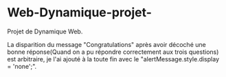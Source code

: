 # Web-Dynamique-projet-
Projet de Dynamique Web.

La disparition du message "Congratulations" après avoir décoché une bonne réponse(Quand on a pu répondre correctement aux trois questions) est arbitraire, je l'ai ajouté à la toute fin avec le "alertMessage.style.display = 'none';". 
